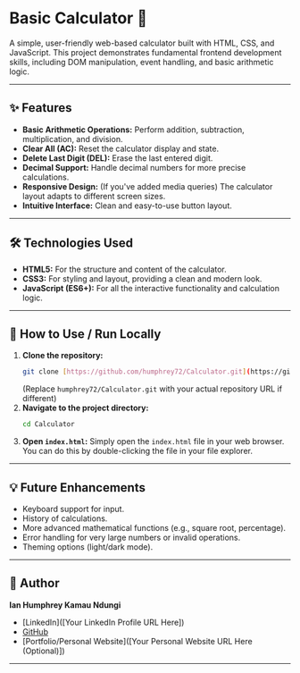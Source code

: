 # Basic Calculator 🧮

A simple, user-friendly web-based calculator built with HTML, CSS, and JavaScript. This project demonstrates fundamental frontend development skills, including DOM manipulation, event handling, and basic arithmetic logic.

---

## ✨ Features

* **Basic Arithmetic Operations:** Perform addition, subtraction, multiplication, and division.
* **Clear All (AC):** Reset the calculator display and state.
* **Delete Last Digit (DEL):** Erase the last entered digit.
* **Decimal Support:** Handle decimal numbers for more precise calculations.
* **Responsive Design:** (If you've added media queries) The calculator layout adapts to different screen sizes.
* **Intuitive Interface:** Clean and easy-to-use button layout.

---

## 🛠️ Technologies Used

* **HTML5:** For the structure and content of the calculator.
* **CSS3:** For styling and layout, providing a clean and modern look.
* **JavaScript (ES6+):** For all the interactive functionality and calculation logic.

---

## 🚀 How to Use / Run Locally

1.  **Clone the repository:**
    ```bash
    git clone [https://github.com/humphrey72/Calculator.git](https://github.com/humphrey72/Calculator.git)
    ```
    (Replace `humphrey72/Calculator.git` with your actual repository URL if different)
2.  **Navigate to the project directory:**
    ```bash
    cd Calculator
    ```
3.  **Open `index.html`:** Simply open the `index.html` file in your web browser. You can do this by double-clicking the file in your file explorer.

---

## 💡 Future Enhancements

* Keyboard support for input.
* History of calculations.
* More advanced mathematical functions (e.g., square root, percentage).
* Error handling for very large numbers or invalid operations.
* Theming options (light/dark mode).

---

## 👤 Author

**Ian Humphrey Kamau Ndungi**
* [LinkedIn]([Your LinkedIn Profile URL Here])
* [GitHub](https://github.com/humphrey72) 
* [Portfolio/Personal Website]([Your Personal Website URL Here (Optional)])

---
